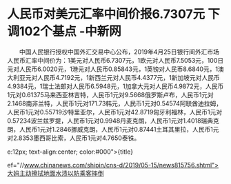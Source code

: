 # 人民币对美元汇率中间价报6.7307元 下调102个基点 -中新网

　　中国人民银行授权中国外汇交易中心公布，2019年4月25日银行间外汇市场人民币汇率中间价为：1美元对人民币6.7307元，1欧元对人民币7.5053元，100日元对人民币6.0020元，1港元对人民币0.85843元，1英镑对人民币8.6840元，1澳大利亚元对人民币4.7192元，1新西兰元对人民币4.4377元，1新加坡元对人民币4.9384元，1瑞士法郎对人民币6.5948元，1加拿大元对人民币4.9872元，人民币1元对0.61375马来西亚林吉特，人民币1元对9.5668俄罗斯卢布，人民币1元对2.1468南非兰特，人民币1元对171.73韩元，人民币1元对0.54574阿联酋迪拉姆，人民币1元对0.55719沙特里亚尔，人民币1元对42.8719匈牙利福林，人民币1元对0.57234波兰兹罗提，人民币1元对0.9948丹麦克朗，人民币1元对1.4018瑞典克朗，人民币1元对1.2846挪威克朗，人民币1元对0.87441土耳其里拉，人民币1元对2.8353墨西哥比索，人民币1元对4.7650泰铢。

e:12px; text-align:center; color:#000">{title}

ef="//www.chinanews.com/shipin/cns-d/2019/05-15/news815756.shtml">大妈主动擦拭地面水渍以防乘客摔倒
